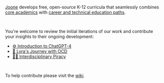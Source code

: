 [Joone](https://joone.org) develops free, open-source K-12 curricula that seamlessly combines [core academics](https://github.com/joone-org/curriculum.joone.org/wiki/California-Graduation-Requirements) with [career and technical education paths](https://github.com/joone-org/curriculum.joone.org/wiki/Career-Technical-Education-(CTE)-Pathways). 

<br>

You're welcome to review the initial iterations of our work and contribute your insights to their ongoing development:
* [⚙️ Introduction to ChatGPT-4](https://github.com/joone-org/curriculum.joone.org/blob/main/Introduction%20to%20ChatGPT-4.pdf)
* [💭 Lyra's Journey with OCD](https://github.com/joone-org/curriculum.joone.org/blob/main/Lyra's%20Journey%20with%20OCD.pdf)
* [🏴‍☠️ Interdisciplinary Piracy](https://github.com/joone-org/curriculum.joone.org/blob/main/PirateStudies/Pirate%20Studies%20e7c9683be6504bb4b25a34910d2532eb.md)

<br>

To help contribute please visit the [wiki](https://github.com/joone-org/curriculum.joone.org/wiki).

